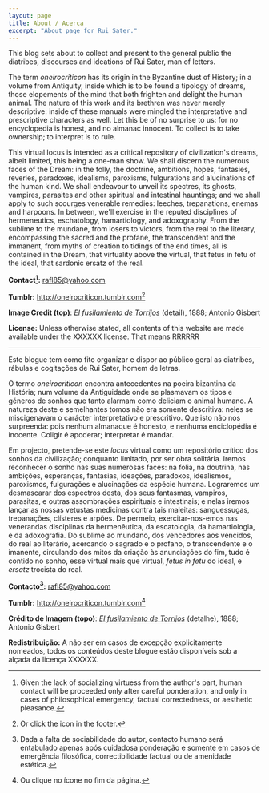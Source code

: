 ```yaml
---
layout: page
title: About / Acerca
excerpt: "About page for Rui Sater."
---
```


This blog sets about to collect and present to the general public the diatribes, discourses and ideations of Rui Sater, man of letters.

The term *oneirocriticon* has its origin in the Byzantine dust of History; in a volume from Antiquity, inside which is to be found a tipology of dreams, those elopements of the mind that both frighten and delight the human animal. The nature of this work and its brethren was never merely descriptive: inside of these manuals were mingled the interpretative and prescriptive characters as well. Let this be of no surprise to us: for no encyclopedia is honest, and no almanac innocent. To collect is to take ownership; to interpret is to rule.

This virtual locus is intended as a critical repository of civilization's dreams, albeit limited, this being a one-man show. We shall discern the numerous faces of the Dream: in the folly, the doctrine, ambitions, hopes, fantasies, reveries, paradoxes, idealisms, paroxisms, fulgurations and alucinations of the human kind. We shall endeavour to unveil its spectres, its ghosts, vampires, parasites and other spiritual and intestinal hauntings; and we shall apply to such scourges venerable remedies: leeches, trepanations, enemas and harpoons. In between, we'll exercise in the reputed disciplines of hermeneutics, eschatology, hamartiology, and adoxography. From the sublime to the mundane, from losers to victors, from the real to the literary, encompassing the sacred and the profane, the transcendent and the immanent, from myths of creation to tidings of the end times, all is contained in the Dream, that virtuality above the virtual, that fetus in fetu of the ideal, that sardonic ersatz of the real. 

**Contact[^1]:** <rafl85@yahoo.com>

[^1]: Given the lack of socializing virtuess from the author's part, human contact will be proceeded only after careful ponderation, and only in cases of philosophical emergency, factual correctedness, or aesthetic pleasance.

**Tumblr:** <http://oneirocriticon.tumblr.com>[^2]

[^2]: Or click the icon in the footer.

**Image Credit (top)**: [*El fusilamiento de Torrijos*][torrijos] (detail), 1888; Antonio Gisbert

**License:** Unless otherwise stated, all contents of this website are made available under the XXXXXX license. That means RRRRRR

---

Este blogue tem como fito organizar e dispor ao público geral as diatribes, rábulas e cogitações de Rui Sater, homem de letras.

O termo *oneirocriticon* encontra antecedentes na poeira bizantina da História; num volume da Antiguidade onde se plasmavam os tipos e géneros de sonhos que tanto alarmam como deliciam o animal humano. A natureza deste e semelhantes tomos não era somente descritiva: neles se miscigenavam o carácter interpretativo e prescritivo. Que isto não nos surpreenda: pois nenhum almanaque é honesto, e nenhuma enciclopédia é inocente. Coligir é apoderar; interpretar é mandar. 

Em projecto, pretende-se este *locus* virtual como um repositório crítico dos sonhos da civilização; conquanto limitado, por ser obra solitária. Iremos reconhecer o sonho nas suas numerosas faces: na folia, na doutrina, nas ambições, esperanças, fantasias, ideações, paradoxos, idealismos, paroxismos, fulgurações e alucinações da espécie humana. Lograremos um desmascarar dos espectros desta, dos seus fantasmas, vampiros, parasitas, e outras assombrações espirituais e intestinais; e nelas iremos lançar as nossas vetustas medicinas contra tais maleitas: sanguessugas, trepanações, clísteres e arpões. De permeio, exercitar-nos-emos nas venerandas disciplinas da hermenêutica, da escatologia, da hamartiologia, e da adoxografia. Do sublime ao mundano, dos vencedores aos vencidos, do real ao literário, acercando o sagrado e o profano, o transcendente e o imanente, circulando dos mitos da criação às anunciações do fim, tudo é contido no sonho, esse virtual mais que virtual, *fetus in fetu* do ideal, e *ersatz* trocista do real. 

**Contacto[^3]:** <rafl85@yahoo.com>

[^3]: Dada a falta de sociabilidade do autor, contacto humano será entabulado apenas após cuidadosa ponderação e somente em casos de emergência filosófica, correctibilidade factual ou de amenidade estética.

**Tumblr:** <http://oneirocriticon.tumblr.com>[^4]

[^4]: Ou clique no ícone no fim da página.

**Crédito de Imagem (topo)**: [*El fusilamiento de Torrijos*](https://commons.wikimedia.org/wiki/File:Fusilamiento_de_Torrijos_(Gisbert).jpg) (detalhe), 1888; Antonio Gisbert

**Redistribuição:** A não ser em casos de excepção explicitamente nomeados, todos os conteúdos deste blogue estão disponíveis sob a alçada da licença XXXXXX.

[torrijos]: https://commons.wikimedia.org/wiki/File:Fusilamiento_de_Torrijos_(Gisbert).jpg
